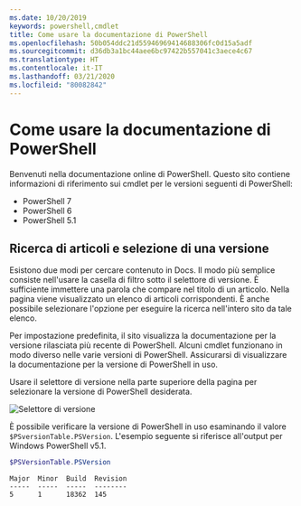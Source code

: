 ```yaml
---
ms.date: 10/20/2019
keywords: powershell,cmdlet
title: Come usare la documentazione di PowerShell
ms.openlocfilehash: 50b054ddc21d55946969414688306fc0d15a5adf
ms.sourcegitcommit: d36db3a1bc44aee6bc97422b557041c3aece4c67
ms.translationtype: HT
ms.contentlocale: it-IT
ms.lasthandoff: 03/21/2020
ms.locfileid: "80082842"
---
```

# <a name="how-to-use-the-powershell-documentation"></a>Come usare la documentazione di PowerShell

Benvenuti nella documentazione online di PowerShell. Questo sito contiene informazioni di riferimento sui cmdlet per le versioni seguenti di PowerShell:

- PowerShell 7
- PowerShell 6
- PowerShell 5.1

## <a name="finding-articles-and-selecting-a-version"></a>Ricerca di articoli e selezione di una versione

Esistono due modi per cercare contenuto in Docs. Il modo più semplice consiste nell'usare la casella di filtro sotto il selettore di versione. È sufficiente immettere una parola che compare nel titolo di un articolo. Nella pagina viene visualizzato un elenco di articoli corrispondenti. È anche possibile selezionare l'opzione per eseguire la ricerca nell'intero sito da tale elenco.

Per impostazione predefinita, il sito visualizza la documentazione per la versione rilasciata più recente di PowerShell. Alcuni cmdlet funzionano in modo diverso nelle varie versioni di PowerShell. Assicurarsi di visualizzare la documentazione per la versione di PowerShell in uso.

Usare il selettore di versione nella parte superiore della pagina per selezionare la versione di PowerShell desiderata.

![Selettore di versione](media/how-to-use-docs/version-search.gif)

È possibile verificare la versione di PowerShell in uso esaminando il valore `$PSversionTable.PSVersion`. L'esempio seguente si riferisce all'output per Windows PowerShell v5.1.

```powershell
$PSVersionTable.PSVersion
```

```Output
Major  Minor  Build  Revision
-----  -----  -----  --------
5      1      18362  145
```
